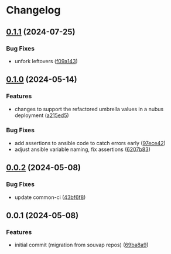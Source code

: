 # Changelog

## [0.1.1](https://git.knut.univention.de/univention/components/keycloak-bootstrap/compare/v0.1.0...v0.1.1) (2024-07-25)


### Bug Fixes

* unfork leftovers ([f09a143](https://git.knut.univention.de/univention/components/keycloak-bootstrap/commit/f09a1430a130725f88cd5aa7bab3e14c00d4085e))

## [0.1.0](https://git.knut.univention.de/univention/components/keycloak-bootstrap/compare/v0.0.2...v0.1.0) (2024-05-14)


### Features

* changes to support the refactored umbrella values in a nubus deployment ([a215ed5](https://git.knut.univention.de/univention/components/keycloak-bootstrap/commit/a215ed5620875597d6bccee1b1992c3021f52917))


### Bug Fixes

* add assertions to ansible code to catch errors early ([97ece42](https://git.knut.univention.de/univention/components/keycloak-bootstrap/commit/97ece425ba1886074dbabb9e3b93f8b15a2d0b8f))
* adjust ansible variable naming, fix assertions ([6207b83](https://git.knut.univention.de/univention/components/keycloak-bootstrap/commit/6207b83817aa71ede0c92309e792efc9d007d214))

## [0.0.2](https://git.knut.univention.de/univention/components/keycloak-bootstrap/compare/v0.0.1...v0.0.2) (2024-05-08)


### Bug Fixes

* update common-ci ([43bf6f8](https://git.knut.univention.de/univention/components/keycloak-bootstrap/commit/43bf6f8cedb091093073815b7dae5f9644879d71))

## 0.0.1 (2024-05-08)


### Features

* initial commit (migration from souvap repos) ([69ba8a9](https://git.knut.univention.de/univention/components/keycloak-bootstrap/commit/69ba8a985885bee0d94e8df295b86686e2f9515e))
